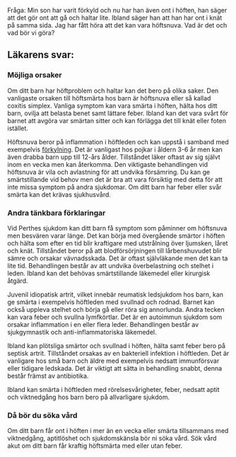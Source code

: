 Fråga: Min son har varit förkyld och nu har han även ont i höften, han säger att det gör ont att gå och haltar lite. Ibland säger han att han har ont i knät på samma sida. Jag har fått höra att det kan vara höftsnuva. Vad är det och vad bör vi göra?

Läkarens svar:
--------------

### Möjliga orsaker

Om ditt barn har höftproblem och haltar kan det bero på olika saker. Den vanligaste orsaken till höftsmärta hos barn är höftsnuva eller så kallad coxitis simplex. Vanliga symptom kan vara smärta i höften, hälta hos ditt barn, ovilja att belasta benet samt lättare feber. Ibland kan det vara svårt för barnet att avgöra var smärtan sitter och kan förlägga det till knät eller foten istället.

Höftsnuva beror på inflammation i höftleden och kan uppstå i samband med exempelvis [förkylning](https://www.kry.se/fakta/forkylning/ "forkylning"). Det är vanligast hos pojkar i åldern 3-6 år men kan även drabba barn upp till 12-års ålder. Tillståndet läker oftast av sig självt inom en vecka men kan återkomma. Den viktigaste behandlingen vid höftsnuva är vila och avlastning för att undvika försämring. Du kan ge smärtstillande vid behov men det är bra att vara försiktig med detta för att inte missa symptom på andra sjukdomar. Om ditt barn har feber eller svår smärta kan det krävas sjukhusvård.

### Andra tänkbara förklaringar

Vid Perthes sjukdom kan ditt barn få symptom som påminner om höftsnuva men besvären varar länge. Det kan börja med övergående smärtor i höften och hälta som efter en tid blir kraftigare med utstrålning över ljumsken, låret och knät. Tillståndet beror på att blodförsörjningen till lårbenshuvudet blir sämre och orsakar vävnadsskada. Det är oftast självläkande men det kan ta lite tid. Behandlingen består av att undvika överbelastning och stelhet i leden. Ibland kan det behövas smärtstillande läkemedel eller kirurgisk åtgärd.

Juvenil idiopatisk artrit, vilket innebär reumatisk ledsjukdom hos barn, kan ge smärta i exempelvis höftleden med svullnad och rodnad. Barnet kan också uppleva stelhet och börja gå eller röra sig annorlunda. Andra tecken kan vara feber och svullna lymfkörtlar. Det är en autoimmun sjukdom som orsakar inflammation i en eller flera leder. Behandlingen består av sjukgymnastik och anti-inflammatoriska läkemedel.

Ibland kan plötsliga smärtor och svullnad i höften, hälta samt feber bero på septisk artrit. Tillståndet orsakas av en bakteriell infektion i höftleden. Det är vanligare hos små barn och äldre med exempelvis nedsatt immunförsvar eller tidigare ledskada. Det är viktigt att sätta in behandling snabbt, denna består främst av antibiotika.

Ibland kan smärta i höftleden med rörelsesvårigheter, feber, nedsatt aptit och viktnedgång hos barn bero på allvarligare sjukdom.

### Då bör du söka vård

Om ditt barn får ont i höften i mer än en vecka eller smärta tillsammans med viktnedgång, aptitlöshet och sjukdomskänsla bör ni söka vård. Sök vård akut om ditt barn får kraftig höftsmärta med eller utan feber.